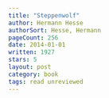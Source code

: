 ```yaml
---
title: "Steppenwolf"
author: Hermann Hesse
authorSort: Hesse, Hermann
pageCount: 256
date: 2014-01-01
written: 1927
stars: 5
layout: post
category: book
tags: read unreviewed
---
```

